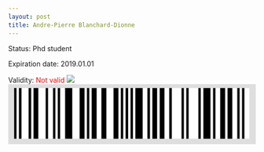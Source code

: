 ```yaml
---
layout: post
title: Andre-Pierre Blanchard-Dionne
---
```


Status: Phd student

Expiration date: 2019.01.01

Validity: <font color="red"> Not valid</font> 
![](/members/img/Andre-Pierre_Blanchard-Dionne.png)
![](/members/img/bar.png)
